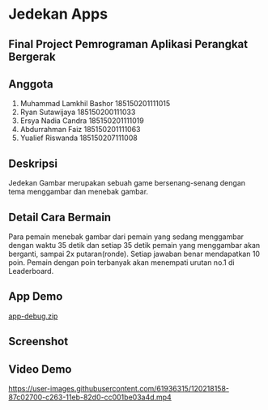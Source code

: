 # Jedekan Apps

## Final Project Pemrograman Aplikasi Perangkat Bergerak

## Anggota
1. Muhammad Lamkhil Bashor  185150201111015
2. Ryan Sutawijaya          185150200111033    
3. Ersya Nadia Candra       185150201111019
4. Abdurrahman Faiz         185150201111063
6. Yualief Riswanda         185150207111008

## Deskripsi
Jedekan Gambar merupakan sebuah game bersenang-senang dengan tema menggambar dan menebak gambar.

## Detail Cara Bermain
Para pemain menebak gambar dari pemain yang sedang menggambar dengan waktu 35 detik dan setiap 35 detik pemain yang menggambar akan berganti, sampai 2x putaran(ronde). Setiap jawaban benar mendapatkan 10 poin. Pemain dengan poin terbanyak akan menempati urutan no.1 di Leaderboard.

## App Demo
[app-debug.zip](https://github.com/bigshifu/Jedekan/files/6571189/app-debug.zip)

## Screenshot

## Video Demo
https://user-images.githubusercontent.com/61936315/120218158-87c02700-c263-11eb-82d0-cc001be03a4d.mp4




